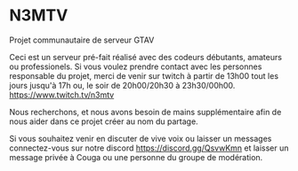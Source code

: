 # N3MTV
Projet communautaire de serveur GTAV


Ceci est un serveur pré-fait réalisé avec des codeurs débutants, amateurs ou professionels.
Si vous voulez prendre contact avec les personnes responsable du projet, merci de venir sur twitch à partir de 
13h00 tout les jours jusqu'à 17h ou, le soir de 20h00/20h30 à 23h30/00h00. https://www.twitch.tv/n3mtv

Nous recherchons, et nous avons besoin de mains supplémentaire afin de nous aider dans ce projet créer au nom du partage.

Si vous souhaitez venir en discuter de vive voix ou laisser un messages connectez-vous sur notre discord https://discord.gg/QsvwKmn 
et laisser un message privée à Couga ou une personne du groupe de modération.
